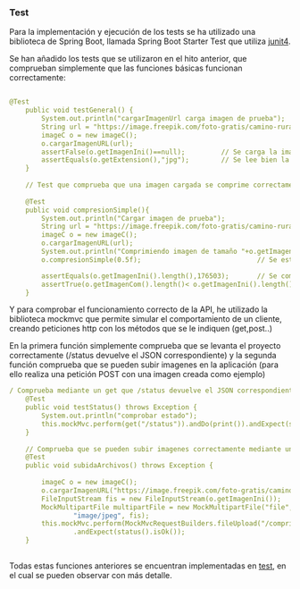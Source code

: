 ### Test

Para la implementación y ejecución de los tests se ha utilizado una biblioteca de Spring Boot, llamada Spring Boot Starter Test que utiliza [junit4](https://junit.org/junit4/).

Se han añadido los tests que se utilizaron en el hito anterior, que comprueban simplemente que las funciones básicas funcionan correctamente:

```yaml

@Test
    public void testGeneral() {
        System.out.println("cargarImagenUrl carga imagen de prueba");
        String url = "https://image.freepik.com/foto-gratis/camino-rural-tematico-otono-concepto-cordillera_53876-23187.jpg";
        imageC o = new imageC();
        o.cargarImagenURL(url);
        assertFalse(o.getImagenIni()==null);         // Se carga la imagen
        assertEquals(o.getExtension(),"jpg");        // Se lee bien la extension
    }
    
    // Test que comprueba que una imagen cargada se comprime correctamente
    
    @Test
    public void compresionSimple(){
        System.out.println("Cargar imagen de prueba");
        String url = "https://image.freepik.com/foto-gratis/camino-rural-tematico-otono-concepto-cordillera_53876-23187.jpg";
        imageC o = new imageC();
        o.cargarImagenURL(url);
        System.out.println("Comprimiendo imagen de tamaño "+o.getImagenIni().length());
        o.compresionSimple(0.5f);                             // Se establece un factor de compresión de 50%

        assertEquals(o.getImagenIni().length(),176503);       // Se comprueba que se ha cargado bien la imagen comprobando que el tamaño es correcto
        assertTrue(o.getImagenCom().length()< o.getImagenIni().length()); // Si la compresión se ejecuta bien, el tamaño de la imagen resultante debe ser menor
    }

```

Y para comprobar el funcionamiento correcto de la API, he utilizado la biblioteca mockmvc que permite simular el comportamiento de un cliente, creando peticiones http con los métodos que se le indiquen (get,post..)

En la primera función simplemente comprueba que se levanta el proyecto correctamente (/status devuelve el JSON correspondiente) y la segunda función comprueba que se pueden subir imagenes en la aplicación (para ello realiza una petición POST con una imagen creada como ejemplo)

```yaml
/ Comprueba mediante un get que /status devuelve el JSON correspondiente
    @Test
    public void testStatus() throws Exception {
        System.out.println("comprobar estado");
        this.mockMvc.perform(get("/status")).andDo(print()).andExpect(status().isOk()).andExpect(content().json("{'status':'OK'}"));
    }
    
    // Comprueba que se pueden subir imagenes correctamente mediante un post
    @Test
    public void subidaArchivos() throws Exception {
        
        imageC o = new imageC();
        o.cargarImagenURL("https://image.freepik.com/foto-gratis/camino-rural-tematico-otono-concepto-cordillera_53876-23187.jpg");
        FileInputStream fis = new FileInputStream(o.getImagenIni());
        MockMultipartFile multipartFile = new MockMultipartFile("file", "imagen.jpg",
                "image/jpeg", fis);
        this.mockMvc.perform(MockMvcRequestBuilders.fileUpload("/comprimido").file(multipartFile))
                .andExpect(status().isOk());
    }
        
```


Todas estas funciones anteriores se encuentran implementadas en [test](https://github.com/jesusrpII/Proyecto-IV/blob/master/imageCo/src/test/java/JRP/spring/SpringPivApplicationTests.java), en el cual se pueden observar con más detalle.


